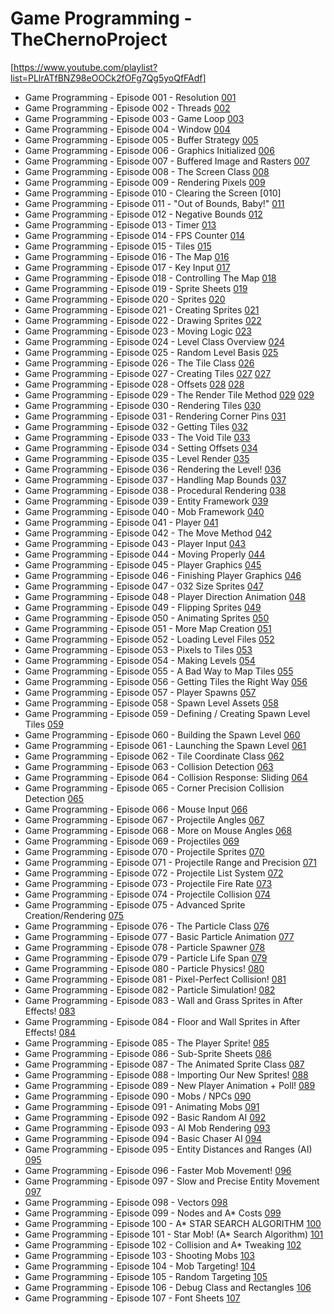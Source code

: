 # Game Programming - TheChernoProject
[https://www.youtube.com/playlist?list=PLlrATfBNZ98eOOCk2fOFg7Qg5yoQfFAdf]

* Game Programming - Episode 001 - Resolution [001]
* Game Programming - Episode 002 - Threads [002]
* Game Programming - Episode 003 - Game Loop [003]
* Game Programming - Episode 004 - Window [004]
* Game Programming - Episode 005 - Buffer Strategy [005]
* Game Programming - Episode 006 - Graphics Initialized [006]
* Game Programming - Episode 007 - Buffered Image and Rasters [007]
* Game Programming - Episode 008 - The Screen Class [008]
* Game Programming - Episode 009 - Rendering Pixels [009]
* Game Programming - Episode 010 - Clearing the Screen [010]
* Game Programming - Episode 011 - "Out of Bounds, Baby!" [011]
* Game Programming - Episode 012 - Negative Bounds [012]
* Game Programming - Episode 013 - Timer [013]
* Game Programming - Episode 014 - FPS Counter [014]
* Game Programming - Episode 015 - Tiles [015]
* Game Programming - Episode 016 - The Map [016]
* Game Programming - Episode 017 - Key Input [017]
* Game Programming - Episode 018 - Controlling The Map [018]
* Game Programming - Episode 019 - Sprite Sheets [019]
* Game Programming - Episode 020 - Sprites [020]
* Game Programming - Episode 021 - Creating Sprites [021]
* Game Programming - Episode 022 - Drawing Sprites [022]
* Game Programming - Episode 023 - Moving Logic [023]
* Game Programming - Episode 024 - Level Class Overview [024]
* Game Programming - Episode 025 - Random Level Basis [025]
* Game Programming - Episode 026 - The Tile Class [026]
* Game Programming - Episode 027 - Creating Tiles [027] [027]
* Game Programming - Episode 028 - Offsets [028] [028]
* Game Programming - Episode 029 - The Render Tile Method [029] [029]
* Game Programming - Episode 030 - Rendering Tiles [030]
* Game Programming - Episode 031 - Rendering Corner Pins [031]
* Game Programming - Episode 032 - Getting Tiles [032]
* Game Programming - Episode 033 - The Void Tile [033]
* Game Programming - Episode 034 - Setting Offsets [034]
* Game Programming - Episode 035 - Level Render [035]
* Game Programming - Episode 036 - Rendering the Level! [036]
* Game Programming - Episode 037 - Handling Map Bounds [037]
* Game Programming - Episode 038 - Procedural Rendering [038]
* Game Programming - Episode 039 - Entity Framework [039]
* Game Programming - Episode 040 - Mob Framework [040]
* Game Programming - Episode 041 - Player [041]
* Game Programming - Episode 042 - The Move Method [042]
* Game Programming - Episode 043 - Player Input [043]
* Game Programming - Episode 044 - Moving Properly [044]
* Game Programming - Episode 045 - Player Graphics [045]
* Game Programming - Episode 046 - Finishing Player Graphics [046]
* Game Programming - Episode 047 - 032 Size Sprites [047]
* Game Programming - Episode 048 - Player Direction Animation [048]
* Game Programming - Episode 049 - Flipping Sprites [049]
* Game Programming - Episode 050 - Animating Sprites [050]
* Game Programming - Episode 051 - More Map Creation [051]
* Game Programming - Episode 052 - Loading Level Files [052]
* Game Programming - Episode 053 - Pixels to Tiles [053]
* Game Programming - Episode 054 - Making Levels [054]
* Game Programming - Episode 055 - A Bad Way to Map Tiles [055]
* Game Programming - Episode 056 - Getting Tiles the Right Way [056]
* Game Programming - Episode 057 - Player Spawns [057]
* Game Programming - Episode 058 - Spawn Level Assets [058]
* Game Programming - Episode 059 - Defining / Creating Spawn Level Tiles [059]
* Game Programming - Episode 060 - Building the Spawn Level [060]
* Game Programming - Episode 061 - Launching the Spawn Level [061]
* Game Programming - Episode 062 - Tile Coordinate Class [062]
* Game Programming - Episode 063 - Collision Detection [063]
* Game Programming - Episode 064 - Collision Response: Sliding [064]
* Game Programming - Episode 065 - Corner Precision Collision Detection [065]
* Game Programming - Episode 066 - Mouse Input [066]
* Game Programming - Episode 067 - Projectile Angles [067]
* Game Programming - Episode 068 - More on Mouse Angles [068]
* Game Programming - Episode 069 - Projectiles [069]
* Game Programming - Episode 070 - Projectile Sprites [070]
* Game Programming - Episode 071 - Projectile Range and Precision [071]
* Game Programming - Episode 072 - Projectile List System [072]
* Game Programming - Episode 073 - Projectile Fire Rate [073]
* Game Programming - Episode 074 - Projectile Collision [074]
* Game Programming - Episode 075 - Advanced Sprite Creation/Rendering [075]
* Game Programming - Episode 076 - The Particle Class [076]
* Game Programming - Episode 077 - Basic Particle Animation [077]
* Game Programming - Episode 078 - Particle Spawner [078]
* Game Programming - Episode 079 - Particle Life Span [079]
* Game Programming - Episode 080 - Particle Physics! [080]
* Game Programming - Episode 081 - Pixel-Perfect Collision! [081]
* Game Programming - Episode 082 - Particle Simulation! [082]
* Game Programming - Episode 083 - Wall and Grass Sprites in After Effects! [083]
* Game Programming - Episode 084 - Floor and Wall Sprites in After Effects! [084]
* Game Programming - Episode 085 - The Player Sprite! [085]
* Game Programming - Episode 086 - Sub-Sprite Sheets [086]
* Game Programming - Episode 087 - The Animated Sprite Class [087]
* Game Programming - Episode 088 - Importing Our New Sprites! [088]
* Game Programming - Episode 089 - New Player Animation + Poll! [089]
* Game Programming - Episode 090 - Mobs / NPCs [090]
* Game Programming - Episode 091 - Animating Mobs [091]
* Game Programming - Episode 092 - Basic Random AI [092]
* Game Programming - Episode 093 - AI Mob Rendering [093]
* Game Programming - Episode 094 - Basic Chaser AI [094]
* Game Programming - Episode 095 - Entity Distances and Ranges (AI) [095]
* Game Programming - Episode 096 - Faster Mob Movement! [096]
* Game Programming - Episode 097 - Slow and Precise Entity Movement [097]
* Game Programming - Episode 098 - Vectors [098]
* Game Programming - Episode 099 - Nodes and A* Costs [099]
* Game Programming - Episode 100 - A* STAR SEARCH ALGORITHM [100]
* Game Programming - Episode 101 - Star Mob! (A* Search Algorithm) [101]
* Game Programming - Episode 102 - Collision and A* Tweaking [102]
* Game Programming - Episode 103 - Shooting Mobs [103]
* Game Programming - Episode 104 - Mob Targeting! [104]
* Game Programming - Episode 105 - Random Targeting [105]
* Game Programming - Episode 106 - Debug Class and Rectangles [106]
* Game Programming - Episode 107 - Font Sheets [107]

[001]: https://dl.dropboxusercontent.com/sh/u76svzeksdmx1tb/ZUkQ_mRxgG/Game%20Programming%20-%20Episode%20001%20-%20Resolution.mp4?dl=1&token_hash=AAF5OBvs2nba47Ix4ivnG97gwfL7ICVNaiaSXvf5O3w_Qg

[002]: https://dl.dropboxusercontent.com/sh/u76svzeksdmx1tb/JhafRqyl5Z/Game%20Programming%20-%20Episode%20002%20-%20Threads.mp4?dl=1&token_hash=AAF5OBvs2nba47Ix4ivnG97gwfL7ICVNaiaSXvf5O3w_Qg

[003]: https://dl.dropboxusercontent.com/sh/u76svzeksdmx1tb/VoRUmV_NQK/Game%20Programming%20-%20Episode%20003%20-%20Game%20Loop.mp4?dl=1&token_hash=AAF5OBvs2nba47Ix4ivnG97gwfL7ICVNaiaSXvf5O3w_Qg

[004]: https://dl.dropboxusercontent.com/sh/u76svzeksdmx1tb/H08uKBX3Vg/Game%20Programming%20-%20Episode%20004%20-%20Window.mp4?dl=1&token_hash=AAF5OBvs2nba47Ix4ivnG97gwfL7ICVNaiaSXvf5O3w_Qg

[005]: https://dl.dropboxusercontent.com/sh/u76svzeksdmx1tb/q_CqweFbmA/Game%20Programming%20-%20Episode%20005%20-%20Buffer%20Strategy.mp4?dl=1&token_hash=AAF5OBvs2nba47Ix4ivnG97gwfL7ICVNaiaSXvf5O3w_Qg

[006]: https://dl.dropboxusercontent.com/sh/0cwmlmedib1i16g/3-85VrSXiE/Game%20Programming%20-%20Episode%20006%20-%20Graphics%20Initialized.mp4?dl=1&token_hash=AAHbJuxoFR5U9-a8vMqSPxbRfIGrCTj-pPUXPMOKI-cQUQ

[007]: https://dl.dropboxusercontent.com/sh/0cwmlmedib1i16g/IBxMPZkSIo/Game%20Programming%20-%20Episode%20007%20-%20Buffered%20Image%20and%20Rasters.mp4?dl=1&token_hash=AAHbJuxoFR5U9-a8vMqSPxbRfIGrCTj-pPUXPMOKI-cQUQ

[008]: https://dl.dropboxusercontent.com/sh/0cwmlmedib1i16g/3wEwQ7da9f/Game%20Programming%20-%20Episode%20008%20-%20The%20Screen%20Class.mp4?dl=1&token_hash=AAHbJuxoFR5U9-a8vMqSPxbRfIGrCTj-pPUXPMOKI-cQUQ

[009]: https://dl.dropboxusercontent.com/sh/0cwmlmedib1i16g/iCOeAkk1l0/Game%20Programming%20-%20Episode%20009%20-%20Rendering%20Pixels.mp4?dl=1&token_hash=AAHbJuxoFR5U9-a8vMqSPxbRfIGrCTj-pPUXPMOKI-cQUQ

[0010]: https://dl.dropboxusercontent.com/sh/0cwmlmedib1i16g/vEqx9jBtE9/Game%20Programming%20-%20Episode%20010%20-%20Clearing%20the%20Screen.mp4?dl=1&token_hash=AAHbJuxoFR5U9-a8vMqSPxbRfIGrCTj-pPUXPMOKI-cQUQ

[011]: https://dl.dropboxusercontent.com/sh/mpu6ezkto6ai5en/SSH95NDjM3/Game%20Programming%20-%20Episode%20011%20-%20Out%20of%20Bounds%2C%20Baby%21.mp4?dl=1&token_hash=AAH0FhOqmNnXN1oHhupBR7hGcMxMNUk1lux2Oadke-dLFA

[012]: https://dl.dropboxusercontent.com/sh/mpu6ezkto6ai5en/0Nj33dFxvJ/Game%20Programming%20-%20Episode%20012%20-%20Negative%20Bounds.mp4?dl=1&token_hash=AAH0FhOqmNnXN1oHhupBR7hGcMxMNUk1lux2Oadke-dLFA

[013]: https://dl.dropboxusercontent.com/sh/mpu6ezkto6ai5en/zv3Tcae2XS/Game%20Programming%20-%20Episode%20013%20-%20Timer.mp4?dl=1&token_hash=AAH0FhOqmNnXN1oHhupBR7hGcMxMNUk1lux2Oadke-dLFA

[014]: https://dl.dropboxusercontent.com/sh/u76svzeksdmx1tb/0ltTIq3y3-/Game%20Programming%20-%20Episode%20014%20-%20FPS%20Counter.mp4?dl=1&token_hash=AAF5OBvs2nba47Ix4ivnG97gwfL7ICVNaiaSXvf5O3w_Qg

[015]: https://dl.dropboxusercontent.com/sh/u76svzeksdmx1tb/aTuEFPBG6X/Game%20Programming%20-%20Episode%20015%20-%20Tiles.mp4?dl=1&token_hash=AAF5OBvs2nba47Ix4ivnG97gwfL7ICVNaiaSXvf5O3w_Qg

[016]: https://dl.dropboxusercontent.com/sh/u76svzeksdmx1tb/RWPEJZ0Bu1/Game%20Programming%20-%20Episode%20016%20-%20The%20Map.mp4?dl=1&token_hash=AAF5OBvs2nba47Ix4ivnG97gwfL7ICVNaiaSXvf5O3w_Qg

[017]: https://dl.dropboxusercontent.com/sh/u76svzeksdmx1tb/Y5l1SFVAEV/Game%20Programming%20-%20Episode%20017%20-%20Key%20Input.mp4?dl=1&token_hash=AAF5OBvs2nba47Ix4ivnG97gwfL7ICVNaiaSXvf5O3w_Qg

[018]: https://dl.dropboxusercontent.com/sh/u76svzeksdmx1tb/NwzH8pk912/Game%20Programming%20-%20Episode%20018%20-%20Controlling%20The%20Map.mp4?dl=1&token_hash=AAF5OBvs2nba47Ix4ivnG97gwfL7ICVNaiaSXvf5O3w_Qg

[019]: https://dl.dropboxusercontent.com/sh/u76svzeksdmx1tb/1ixPMcmA2T/Game%20Programming%20-%20Episode%20019%20-%20Sprite%20Sheets.mp4?dl=1&token_hash=AAF5OBvs2nba47Ix4ivnG97gwfL7ICVNaiaSXvf5O3w_Qg

[020]: https://dl.dropboxusercontent.com/sh/u76svzeksdmx1tb/bKRI-LRhQI/Game%20Programming%20-%20Episode%20020%20-%20Sprites.mp4?dl=1&token_hash=AAF5OBvs2nba47Ix4ivnG97gwfL7ICVNaiaSXvf5O3w_Qg

[021]: https://dl.dropboxusercontent.com/sh/u76svzeksdmx1tb/BjU35CEpb0/Game%20Programming%20-%20Episode%20021%20-%20Creating%20Sprites.mp4?dl=1&token_hash=AAF5OBvs2nba47Ix4ivnG97gwfL7ICVNaiaSXvf5O3w_Qg

[022]: https://dl.dropboxusercontent.com/sh/u76svzeksdmx1tb/rRZAxh4FBP/Game%20Programming%20-%20Episode%20022%20-%20Drawing%20Sprites.mp4?dl=1&token_hash=AAF5OBvs2nba47Ix4ivnG97gwfL7ICVNaiaSXvf5O3w_Qg

[023]: https://dl.dropboxusercontent.com/sh/u76svzeksdmx1tb/0dT6FRMnte/Game%20Programming%20-%20Episode%20023%20-%20Moving%20Logic.mp4?dl=1&token_hash=AAF5OBvs2nba47Ix4ivnG97gwfL7ICVNaiaSXvf5O3w_Qg

[024]: https://dl.dropboxusercontent.com/sh/0cwmlmedib1i16g/dg1pf0Si20/Game%20Programming%20-%20Episode%20024%20-%20Level%20Class%20Overview.mp4?dl=1&token_hash=AAHbJuxoFR5U9-a8vMqSPxbRfIGrCTj-pPUXPMOKI-cQUQ

[025]: https://dl.dropboxusercontent.com/sh/0cwmlmedib1i16g/2TEV6zZHUc/Game%20Programming%20-%20Episode%20025%20-%20Random%20Level%20Basis.mp4?dl=1&token_hash=AAHbJuxoFR5U9-a8vMqSPxbRfIGrCTj-pPUXPMOKI-cQUQ

[026]: https://dl.dropboxusercontent.com/sh/0cwmlmedib1i16g/Vi4eF2DVfm/Game%20Programming%20-%20Episode%20026%20-%20The%20Tile%20Class.mp4?dl=1&token_hash=AAHbJuxoFR5U9-a8vMqSPxbRfIGrCTj-pPUXPMOKI-cQUQ

[027]: https://dl.dropboxusercontent.com/sh/0cwmlmedib1i16g/Cq8RXTA3qZ/Game%20Programming%20-%20Episode%20027%20-%20Creating%20Tiles.mp4?dl=1&token_hash=AAHbJuxoFR5U9-a8vMqSPxbRfIGrCTj-pPUXPMOKI-cQUQ

[028]: https://dl.dropboxusercontent.com/sh/0cwmlmedib1i16g/ir2kQ-AC59/Game%20Programming%20-%20Episode%20028%20-%20Offsets.mp4?dl=1&token_hash=AAHbJuxoFR5U9-a8vMqSPxbRfIGrCTj-pPUXPMOKI-cQUQ

[029]: https://dl.dropboxusercontent.com/sh/8y5x3nfgyfx2bn7/RlJ3B8pQ8J/Game%20Programming%20-%20Episode%20029%20-%20The%20Render%20Tile%20Method.mp4?dl=1&token_hash=AAFfvoZT4iwJQ7Ts8yYSplWk3P5G9xHRaam8Prz29Ymvzw

[030]: https://dl.dropboxusercontent.com/sh/8y5x3nfgyfx2bn7/vNAS0jw00n/Game%20Programming%20-%20Episode%20030%20-%20Rendering%20Tiles.mp4?dl=1&token_hash=AAFfvoZT4iwJQ7Ts8yYSplWk3P5G9xHRaam8Prz29Ymvzw

[031]: https://dl.dropboxusercontent.com/sh/8y5x3nfgyfx2bn7/8Y9dQKE3R5/Game%20Programming%20-%20Episode%20031%20-%20Rendering%20Corner%20Pins.mp4?dl=1&token_hash=AAFfvoZT4iwJQ7Ts8yYSplWk3P5G9xHRaam8Prz29Ymvzw

[032]: https://dl.dropboxusercontent.com/sh/8y5x3nfgyfx2bn7/GpUZLP2D28/Game%20Programming%20-%20Episode%20032%20-%20Getting%20Tiles.mp4?dl=1&token_hash=AAFfvoZT4iwJQ7Ts8yYSplWk3P5G9xHRaam8Prz29Ymvzw

[033]: https://dl.dropboxusercontent.com/sh/8y5x3nfgyfx2bn7/Y0FbVFeH96/Game%20Programming%20-%20Episode%20033%20-%20The%20Void%20Tile.mp4?dl=1&token_hash=AAFfvoZT4iwJQ7Ts8yYSplWk3P5G9xHRaam8Prz29Ymvzw

[034]: https://dl.dropboxusercontent.com/sh/mpu6ezkto6ai5en/S_K-yFI8QS/Game%20Programming%20-%20Episode%20034%20-%20Setting%20Offsets.mp4?dl=1&token_hash=AAH0FhOqmNnXN1oHhupBR7hGcMxMNUk1lux2Oadke-dLFA

[035]: https://dl.dropboxusercontent.com/sh/mpu6ezkto6ai5en/cNCicD-zB7/Game%20Programming%20-%20Episode%20035%20-%20Level%20Render.mp4?dl=1&token_hash=AAH0FhOqmNnXN1oHhupBR7hGcMxMNUk1lux2Oadke-dLFA

[036]: https://dl.dropboxusercontent.com/sh/mpu6ezkto6ai5en/M82aYo9iHi/Game%20Programming%20-%20Episode%20036%20-%20Rendering%20the%20Level%21.mp4?dl=1&token_hash=AAH0FhOqmNnXN1oHhupBR7hGcMxMNUk1lux2Oadke-dLFA

[037]: https://dl.dropboxusercontent.com/sh/mpu6ezkto6ai5en/YXDMKuAiFJ/Game%20Programming%20-%20Episode%20037%20-%20Handling%20Map%20Bounds.mp4?dl=1&token_hash=AAH0FhOqmNnXN1oHhupBR7hGcMxMNUk1lux2Oadke-dLFA

[038]: https://dl.dropboxusercontent.com/sh/mpu6ezkto6ai5en/N_6xRlTfE3/Game%20Programming%20-%20Episode%20038%20-%20Procedural%20Rendering.mp4?dl=1&token_hash=AAH0FhOqmNnXN1oHhupBR7hGcMxMNUk1lux2Oadke-dLFA

[039]: https://dl.dropboxusercontent.com/sh/u76svzeksdmx1tb/fN5WZUEbgH/Game%20Programming%20-%20Episode%20039%20-%20Entity%20Framework.mp4?dl=1&token_hash=AAF5OBvs2nba47Ix4ivnG97gwfL7ICVNaiaSXvf5O3w_Qg

[040]: https://dl.dropboxusercontent.com/sh/u76svzeksdmx1tb/FEuFC_QQVm/Game%20Programming%20-%20Episode%20040%20-%20Mob%20Framework.mp4?dl=1&token_hash=AAF5OBvs2nba47Ix4ivnG97gwfL7ICVNaiaSXvf5O3w_Qg

[041]: https://dl.dropboxusercontent.com/sh/u76svzeksdmx1tb/_DrTiKK1n9/Game%20Programming%20-%20Episode%20041%20-%20Player.mp4?dl=1&token_hash=AAF5OBvs2nba47Ix4ivnG97gwfL7ICVNaiaSXvf5O3w_Qg

[042]: https://dl.dropboxusercontent.com/sh/u76svzeksdmx1tb/cBpxhVnxgO/Game%20Programming%20-%20Episode%20042%20-%20The%20Move%20Method.mp4?dl=1&token_hash=AAF5OBvs2nba47Ix4ivnG97gwfL7ICVNaiaSXvf5O3w_Qg

[043]: https://dl.dropboxusercontent.com/sh/u76svzeksdmx1tb/U5zzUjmwE4/Game%20Programming%20-%20Episode%20043%20-%20Player%20Input.mp4?dl=1&token_hash=AAF5OBvs2nba47Ix4ivnG97gwfL7ICVNaiaSXvf5O3w_Qg

[044]: https://dl.dropboxusercontent.com/sh/mpu6ezkto6ai5en/7efEQjZARf/Game%20Programming%20-%20Episode%20044%20-%20Moving%20Properly.mp4?dl=1&token_hash=AAH0FhOqmNnXN1oHhupBR7hGcMxMNUk1lux2Oadke-dLFA

[045]: https://dl.dropboxusercontent.com/sh/mpu6ezkto6ai5en/7VAYfosmYi/Game%20Programming%20-%20Episode%20045%20-%20Player%20Graphics.mp4?dl=1&token_hash=AAH0FhOqmNnXN1oHhupBR7hGcMxMNUk1lux2Oadke-dLFA

[046]: https://dl.dropboxusercontent.com/sh/mpu6ezkto6ai5en/hufBXTtRrc/Game%20Programming%20-%20Episode%20046%20-%20Finishing%20Player%20Graphics.mp4?dl=1&token_hash=AAH0FhOqmNnXN1oHhupBR7hGcMxMNUk1lux2Oadke-dLFA

[047]: https://dl.dropboxusercontent.com/sh/mpu6ezkto6ai5en/GOKwNt8vrE/Game%20Programming%20-%20Episode%20047%20-%2032%20Size%20Sprites.mp4?dl=1&token_hash=AAH0FhOqmNnXN1oHhupBR7hGcMxMNUk1lux2Oadke-dLFA

[048]: https://dl.dropboxusercontent.com/sh/mpu6ezkto6ai5en/SGMgS0Nca0/Game%20Programming%20-%20Episode%20048%20-%20Player%20Direction%20Animation.mp4?dl=1&token_hash=AAH0FhOqmNnXN1oHhupBR7hGcMxMNUk1lux2Oadke-dLFA

[049]: https://dl.dropboxusercontent.com/sh/8y5x3nfgyfx2bn7/yVZuhNMeCe/Game%20Programming%20-%20Episode%20049%20-%20Flipping%20Sprites.mp4?dl=1&token_hash=AAFfvoZT4iwJQ7Ts8yYSplWk3P5G9xHRaam8Prz29Ymvzw

[050]: https://dl.dropboxusercontent.com/sh/8y5x3nfgyfx2bn7/xJtX5SjOaV/Game%20Programming%20-%20Episode%20050%20-%20Animating%20Sprites.mp4?dl=1&token_hash=AAFfvoZT4iwJQ7Ts8yYSplWk3P5G9xHRaam8Prz29Ymvzw

[051]: https://dl.dropboxusercontent.com/sh/8y5x3nfgyfx2bn7/ZkrP1tbufe/Game%20Programming%20-%20Episode%20051%20-%20More%20Map%20Creation.mp4?dl=1&token_hash=AAFfvoZT4iwJQ7Ts8yYSplWk3P5G9xHRaam8Prz29Ymvzw

[052]: https://dl.dropboxusercontent.com/sh/8y5x3nfgyfx2bn7/beh87uXDsb/Game%20Programming%20-%20Episode%20052%20-%20Loading%20Level%20Files.mp4?dl=1&token_hash=AAFfvoZT4iwJQ7Ts8yYSplWk3P5G9xHRaam8Prz29Ymvzw

[053]: https://dl.dropboxusercontent.com/sh/8y5x3nfgyfx2bn7/dg8UlRO7cw/Game%20Programming%20-%20Episode%20053%20-%20Pixels%20to%20Tiles.mp4?dl=1&token_hash=AAFfvoZT4iwJQ7Ts8yYSplWk3P5G9xHRaam8Prz29Ymvzw

[054]: https://dl.dropboxusercontent.com/sh/0cwmlmedib1i16g/dBYyFDP7Av/Game%20Programming%20-%20Episode%20054%20-%20Making%20Levels.mp4?dl=1&token_hash=AAHbJuxoFR5U9-a8vMqSPxbRfIGrCTj-pPUXPMOKI-cQUQ

[055]: https://dl.dropboxusercontent.com/sh/0cwmlmedib1i16g/xlEhyJMaj1/Game%20Programming%20-%20Episode%20055%20-%20A%20Bad%20Way%20to%20Map%20Tiles.mp4?dl=1&token_hash=AAHbJuxoFR5U9-a8vMqSPxbRfIGrCTj-pPUXPMOKI-cQUQ

[056]: https://dl.dropboxusercontent.com/sh/0cwmlmedib1i16g/iVwOvflk-I/Game%20Programming%20-%20Episode%20056%20-%20Getting%20Tiles%20the%20Right%20Way.mp4?dl=1&token_hash=AAHbJuxoFR5U9-a8vMqSPxbRfIGrCTj-pPUXPMOKI-cQUQ

[057]: https://dl.dropboxusercontent.com/sh/0cwmlmedib1i16g/-MiycR0n-x/Game%20Programming%20-%20Episode%20057%20-%20Player%20Spawns.mp4?dl=1&token_hash=AAHbJuxoFR5U9-a8vMqSPxbRfIGrCTj-pPUXPMOKI-cQUQ

[058]: https://dl.dropboxusercontent.com/sh/u76svzeksdmx1tb/47pjM6t6W3/Game%20Programming%20-%20Episode%20058%20-%20Spawn%20Level%20Assets.mp4?dl=1&token_hash=AAF5OBvs2nba47Ix4ivnG97gwfL7ICVNaiaSXvf5O3w_Qg

[059]: https://dl.dropboxusercontent.com/sh/u76svzeksdmx1tb/W6r-ap1Si3/Game%20Programming%20-%20Episode%20059%20-%20Defining%20-%20Creating%20Spawn%20Level%20Tiles.mp4?dl=1&token_hash=AAF5OBvs2nba47Ix4ivnG97gwfL7ICVNaiaSXvf5O3w_Qg

[060]: https://dl.dropboxusercontent.com/sh/u76svzeksdmx1tb/Qqdd5iHjlw/Game%20Programming%20-%20Episode%20060%20-%20Building%20the%20Spawn%20Level.mp4?dl=1&token_hash=AAF5OBvs2nba47Ix4ivnG97gwfL7ICVNaiaSXvf5O3w_Qg

[061]: https://dl.dropboxusercontent.com/sh/u76svzeksdmx1tb/W_9AsBpAlv/Game%20Programming%20-%20Episode%20061%20-%20Launching%20the%20Spawn%20Level.mp4?dl=1&token_hash=AAF5OBvs2nba47Ix4ivnG97gwfL7ICVNaiaSXvf5O3w_Qg

[062]: https://dl.dropboxusercontent.com/sh/u76svzeksdmx1tb/Oy8mBeerjV/Game%20Programming%20-%20Episode%20062%20-%20Tile%20Coordinate%20Class.mp4?dl=1&token_hash=AAF5OBvs2nba47Ix4ivnG97gwfL7ICVNaiaSXvf5O3w_Qg

[063]: https://dl.dropboxusercontent.com/sh/0cwmlmedib1i16g/1ca5bU1lHa/Game%20Programming%20-%20Episode%20063%20-%20Collision%20Detection.mp4?dl=1&token_hash=AAHbJuxoFR5U9-a8vMqSPxbRfIGrCTj-pPUXPMOKI-cQUQ

[064]: https://dl.dropboxusercontent.com/sh/0cwmlmedib1i16g/ZeVlo377TP/Game%20Programming%20-%20Episode%20064%20-%20Collision%20Response%20-%20Sliding.mp4?dl=1&token_hash=AAHbJuxoFR5U9-a8vMqSPxbRfIGrCTj-pPUXPMOKI-cQUQ

[065]: https://dl.dropboxusercontent.com/sh/0cwmlmedib1i16g/N5IF1kgVpQ/Game%20Programming%20-%20Episode%20065%20-%20Corner%20Precision%20Collision%20Detection.mp4?dl=1&token_hash=AAHbJuxoFR5U9-a8vMqSPxbRfIGrCTj-pPUXPMOKI-cQUQ

[066]: https://dl.dropboxusercontent.com/sh/0cwmlmedib1i16g/vQrADb3x9e/Game%20Programming%20-%20Episode%20066%20-%20Mouse%20Input.mp4?dl=1&token_hash=AAHbJuxoFR5U9-a8vMqSPxbRfIGrCTj-pPUXPMOKI-cQUQ

[067]: https://dl.dropboxusercontent.com/sh/0cwmlmedib1i16g/cW-TOawQLv/Game%20Programming%20-%20Episode%20067%20-%20Projectile%20Angles.mp4?dl=1&token_hash=AAHbJuxoFR5U9-a8vMqSPxbRfIGrCTj-pPUXPMOKI-cQUQ

[068]: https://dl.dropboxusercontent.com/sh/mpu6ezkto6ai5en/yzep9prDZe/Game%20Programming%20-%20Episode%20068%20-%20More%20on%20Mouse%20Angles.mp4?dl=1&token_hash=AAH0FhOqmNnXN1oHhupBR7hGcMxMNUk1lux2Oadke-dLFA

[069]: https://dl.dropboxusercontent.com/sh/mpu6ezkto6ai5en/uBu1Rjjwia/Game%20Programming%20-%20Episode%20069%20-%20Projectiles.mp4?dl=1&token_hash=AAH0FhOqmNnXN1oHhupBR7hGcMxMNUk1lux2Oadke-dLFA

[070]: https://dl.dropboxusercontent.com/sh/mpu6ezkto6ai5en/NcVFMArgor/Game%20Programming%20-%20Episode%20070%20-%20Projectile%20Sprites.mp4?dl=1&token_hash=AAH0FhOqmNnXN1oHhupBR7hGcMxMNUk1lux2Oadke-dLFA

[071]: https://dl.dropboxusercontent.com/sh/mpu6ezkto6ai5en/KPxgavJZLb/Game%20Programming%20-%20Episode%20071%20-%20Projectile%20Range%20and%20Precision.mp4?dl=1&token_hash=AAH0FhOqmNnXN1oHhupBR7hGcMxMNUk1lux2Oadke-dLFA

[072]: https://dl.dropboxusercontent.com/sh/mpu6ezkto6ai5en/4GDGj6MjuY/Game%20Programming%20-%20Episode%20072%20-%20Projectile%20List%20System.mp4?dl=1&token_hash=AAH0FhOqmNnXN1oHhupBR7hGcMxMNUk1lux2Oadke-dLFA

[073]: https://dl.dropboxusercontent.com/sh/8y5x3nfgyfx2bn7/m0fyoLcAl8/Game%20Programming%20-%20Episode%20073%20-%20Projectile%20Fire%20Rate.mp4?dl=1&token_hash=AAFfvoZT4iwJQ7Ts8yYSplWk3P5G9xHRaam8Prz29Ymvzw

[074]: https://dl.dropboxusercontent.com/sh/8y5x3nfgyfx2bn7/3p1xQ93ZPM/Game%20Programming%20-%20Episode%20074%20-%20Projectile%20Collision.mp4?dl=1&token_hash=AAFfvoZT4iwJQ7Ts8yYSplWk3P5G9xHRaam8Prz29Ymvzw

[075]: https://dl.dropboxusercontent.com/sh/8y5x3nfgyfx2bn7/uyTooXDsmh/Game%20Programming%20-%20Episode%20075%20-%20Advanced%20Sprite%20Creation-Rendering.mp4?dl=1&token_hash=AAFfvoZT4iwJQ7Ts8yYSplWk3P5G9xHRaam8Prz29Ymvzw

[076]: https://dl.dropboxusercontent.com/sh/8y5x3nfgyfx2bn7/yj2mDTDzLa/Game%20Programming%20-%20Episode%20076%20-%20The%20Particle%20Class.mp4?dl=1&token_hash=AAFfvoZT4iwJQ7Ts8yYSplWk3P5G9xHRaam8Prz29Ymvzw

[077]: https://dl.dropboxusercontent.com/sh/8y5x3nfgyfx2bn7/8iJM37RcJA/Game%20Programming%20-%20Episode%20077%20-%20Basic%20Particle%20Animation.mp4?dl=1&token_hash=AAFfvoZT4iwJQ7Ts8yYSplWk3P5G9xHRaam8Prz29Ymvzw

[078]: https://dl.dropboxusercontent.com/sh/dlybqikfuldi3qw/Qkx89521Na/Game%20Programming%20-%20Episode%20078%20-%20Particle%20Spawner.mp4?dl=1&token_hash=AAHJOPIVTgM6VW3jBXLNuz7t4UV6yO9_5sH2X7jWDjai3Q

[079]: https://dl.dropboxusercontent.com/sh/dlybqikfuldi3qw/BqDjWHJHzj/Game%20Programming%20-%20Episode%20079%20-%20Particle%20Life%20Span.mp4?dl=1&token_hash=AAHJOPIVTgM6VW3jBXLNuz7t4UV6yO9_5sH2X7jWDjai3Q

[080]: https://dl.dropboxusercontent.com/sh/dlybqikfuldi3qw/wAzZmuHaUY/Game%20Programming%20-%20Episode%20080%20-%20Particle%20Physics.mp4?dl=1&token_hash=AAHJOPIVTgM6VW3jBXLNuz7t4UV6yO9_5sH2X7jWDjai3Q

[081]: https://dl.dropboxusercontent.com/sh/dlybqikfuldi3qw/vV823erSlz/Game%20Programming%20-%20Episode%20081%20-%20Pixel-Perfect%20Collision.mp4?dl=1&token_hash=AAHJOPIVTgM6VW3jBXLNuz7t4UV6yO9_5sH2X7jWDjai3Q

[082]: https://dl.dropboxusercontent.com/sh/dlybqikfuldi3qw/V6-CwheaTV/Game%20Programming%20-%20Episode%20082%20-%20Particle%20Simulation.mp4?dl=1&token_hash=AAHJOPIVTgM6VW3jBXLNuz7t4UV6yO9_5sH2X7jWDjai3Q

[083]: https://dl.dropboxusercontent.com/sh/dlybqikfuldi3qw/6BHKtpE4_A/Game%20Programming%20-%20Episode%20083%20-%20Wall%20and%20Grass%20Sprites%20in%20After%20Effects.mp4?dl=1&token_hash=AAHJOPIVTgM6VW3jBXLNuz7t4UV6yO9_5sH2X7jWDjai3Q

[084]: https://dl.dropboxusercontent.com/sh/dlybqikfuldi3qw/VhoY7PcPyr/Game%20Programming%20-%20Episode%20084%20-%20Floor%20and%20Wall%20Sprites%20in%20After%20Effects.mp4?dl=1&token_hash=AAHJOPIVTgM6VW3jBXLNuz7t4UV6yO9_5sH2X7jWDjai3Q

[085]: https://dl.dropboxusercontent.com/sh/dlybqikfuldi3qw/xurYnr06DE/Game%20Programming%20-%20Episode%20085%20-%20The%20Player%20Sprite.mp4?dl=1&token_hash=AAHJOPIVTgM6VW3jBXLNuz7t4UV6yO9_5sH2X7jWDjai3Q

[086]: https://dl.dropboxusercontent.com/sh/dlybqikfuldi3qw/5x0Gbrf0ZB/Game%20Programming%20-%20Episode%20086%20-%20Sub-Sprite%20Sheets.mp4?dl=1&token_hash=AAHJOPIVTgM6VW3jBXLNuz7t4UV6yO9_5sH2X7jWDjai3Q

[087]: https://dl.dropboxusercontent.com/sh/8y5x3nfgyfx2bn7/y5tw1vYfkD/Game%20Programming%20-%20Episode%20087%20-%20The%20Animated%20Sprite%20Class.mp4?dl=1&token_hash=AAFfvoZT4iwJQ7Ts8yYSplWk3P5G9xHRaam8Prz29Ymvzw

[088]: https://dl.dropboxusercontent.com/sh/8y5x3nfgyfx2bn7/ERXboDU5t1/Game%20Programming%20-%20Episode%20088%20-%20Importing%20Our%20New%20Sprites.mp4?dl=1&token_hash=AAFfvoZT4iwJQ7Ts8yYSplWk3P5G9xHRaam8Prz29Ymvzw

[089]: https://dl.dropboxusercontent.com/sh/8y5x3nfgyfx2bn7/VAKXUrZza-/Game%20Programming%20-%20Episode%20089%20-%20New%20Player%20Animation%20%2B%20Poll.mp4?dl=1&token_hash=AAFfvoZT4iwJQ7Ts8yYSplWk3P5G9xHRaam8Prz29Ymvzw

[090]: https://dl.dropboxusercontent.com/sh/8y5x3nfgyfx2bn7/t16gCiPttA/Game%20Programming%20-%20Episode%20090%20-%20Mobs%20-%20NPCs.mp4?dl=1&token_hash=AAFfvoZT4iwJQ7Ts8yYSplWk3P5G9xHRaam8Prz29Ymvzw

[091]: https://dl.dropboxusercontent.com/sh/8y5x3nfgyfx2bn7/vH1mITsV7H/Game%20Programming%20-%20Episode%20091%20-%20Animating%20Mobs.mp4?dl=1&token_hash=AAFfvoZT4iwJQ7Ts8yYSplWk3P5G9xHRaam8Prz29Ymvzw

[092]: https://dl.dropboxusercontent.com/sh/mpu6ezkto6ai5en/hM5IG4bmFK/Game%20Programming%20-%20Episode%20092%20-%20Basic%20Random%20AI.mp4?dl=1&token_hash=AAH0FhOqmNnXN1oHhupBR7hGcMxMNUk1lux2Oadke-dLFA

[093]: https://dl.dropboxusercontent.com/sh/mpu6ezkto6ai5en/WE7hydQ0KP/Game%20Programming%20-%20Episode%20093%20-%20AI%20Mob%20Rendering.mp4?dl=1&token_hash=AAH0FhOqmNnXN1oHhupBR7hGcMxMNUk1lux2Oadke-dLFA

[094]: https://dl.dropboxusercontent.com/sh/mpu6ezkto6ai5en/YlGCZ-1HzW/Game%20Programming%20-%20Episode%20094%20-%20Basic%20Chaser%20AI.mp4?dl=1&token_hash=AAH0FhOqmNnXN1oHhupBR7hGcMxMNUk1lux2Oadke-dLFA

[095]: https://dl.dropboxusercontent.com/sh/mpu6ezkto6ai5en/phkHYoH_e2/Game%20Programming%20-%20Episode%20095%20-%20Entity%20Distances%20and%20Ranges%20%28AI%29.mp4?dl=1&token_hash=AAH0FhOqmNnXN1oHhupBR7hGcMxMNUk1lux2Oadke-dLFA

[096]: https://dl.dropboxusercontent.com/sh/mpu6ezkto6ai5en/aPHxkf77Zu/Game%20Programming%20-%20Episode%20096%20-%20Faster%20Mob%20Movement.mp4?dl=1&token_hash=AAH0FhOqmNnXN1oHhupBR7hGcMxMNUk1lux2Oadke-dLFA

[097]: https://dl.dropboxusercontent.com/sh/0cwmlmedib1i16g/Ppgqh7ioQO/Game%20Programming%20-%20Episode%20097%20-%20Slow%20and%20Precise%20Entity%20Movement.mp4?dl=1&token_hash=AAHbJuxoFR5U9-a8vMqSPxbRfIGrCTj-pPUXPMOKI-cQUQ

[098]: https://dl.dropboxusercontent.com/sh/0cwmlmedib1i16g/4obkeqX-I3/Game%20Programming%20-%20Episode%20098%20-%20Vectors.mp4?dl=1&token_hash=AAHbJuxoFR5U9-a8vMqSPxbRfIGrCTj-pPUXPMOKI-cQUQ

[099]: https://dl.dropboxusercontent.com/sh/0cwmlmedib1i16g/l4_v_Uy4h8/Game%20Programming%20-%20Episode%20099%20-%20Nodes%20and%20A%20Costs.mp4?dl=1&token_hash=AAHbJuxoFR5U9-a8vMqSPxbRfIGrCTj-pPUXPMOKI-cQUQ

[100]: https://dl.dropboxusercontent.com/sh/0cwmlmedib1i16g/Nf2i13nvgX/Game%20Programming%20-%20Episode%20100%20-%20A%20STAR%20SEARCH%20ALGORITHM.mp4?dl=1&token_hash=AAHbJuxoFR5U9-a8vMqSPxbRfIGrCTj-pPUXPMOKI-cQUQ

[101]: https://dl.dropboxusercontent.com/sh/0cwmlmedib1i16g/sgR25BX1EJ/Game%20Programming%20-%20Episode%20101%20-%20Star%20Mob%21%20%28A%20Search%20Algorithm%29.mp4?dl=1&token_hash=AAHbJuxoFR5U9-a8vMqSPxbRfIGrCTj-pPUXPMOKI-cQUQ

[102]: https://dl.dropboxusercontent.com/sh/u76svzeksdmx1tb/hBD4pre64v/Game%20Programming%20-%20Episode%20102%20-%20Collision%20and%20A%20Tweaking.mp4?dl=1&token_hash=AAF5OBvs2nba47Ix4ivnG97gwfL7ICVNaiaSXvf5O3w_Qg

[103]: https://dl.dropboxusercontent.com/sh/u76svzeksdmx1tb/79gw8DzqoE/Game%20Programming%20-%20Episode%20103%20-%20Shooting%20Mobs.mp4?dl=1&token_hash=AAF5OBvs2nba47Ix4ivnG97gwfL7ICVNaiaSXvf5O3w_Qg

[104]: https://dl.dropboxusercontent.com/sh/u76svzeksdmx1tb/aVk7thdbpI/Game%20Programming%20-%20Episode%20104%20-%20Mob%20Targeting.mp4?dl=1&token_hash=AAF5OBvs2nba47Ix4ivnG97gwfL7ICVNaiaSXvf5O3w_Qg

[105]: https://dl.dropboxusercontent.com/sh/u76svzeksdmx1tb/R42YZux6p5/Game%20Programming%20-%20Episode%20105%20-%20Random%20Targeting.mp4?dl=1&token_hash=AAF5OBvs2nba47Ix4ivnG97gwfL7ICVNaiaSXvf5O3w_Qg

[106]: https://dl.dropboxusercontent.com/sh/u76svzeksdmx1tb/qeuCB-hoXx/Game%20Programming%20-%20Episode%20106%20-%20Debug%20Class%20and%20Rectangles.mp4?dl=1&token_hash=AAF5OBvs2nba47Ix4ivnG97gwfL7ICVNaiaSXvf5O3w_Qg

[107]: https://dl.dropboxusercontent.com/sh/mpu6ezkto6ai5en/4AovuaOgJs/Game%20Programming%20-%20Episode%20107%20-%20Font%20Sheets.mp4?dl=1&token_hash=AAH0FhOqmNnXN1oHhupBR7hGcMxMNUk1lux2Oadke-dLFA